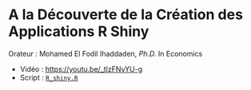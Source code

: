 # A la Découverte de la Création des Applications R Shiny

Orateur : Mohamed El Fodil Ihaddaden, *Ph.D.* In Economics

- Vidéo : https://youtu.be/_tIzFNyYU-g
- Script : [`R_shiny.R`](R_shiny.R)

